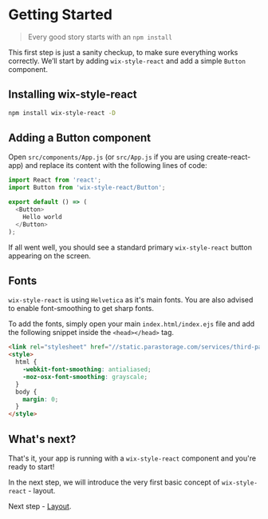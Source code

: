 # Getting Started

> Every good story starts with an `npm install`

This first step is just a sanity checkup, to make sure everything works correctly.
We’ll start by adding `wix-style-react` and add a simple `Button` component.

## Installing wix-style-react
```bash
npm install wix-style-react -D
```

## Adding a Button component
Open `src/components/App.js` (or `src/App.js` if you are using create-react-app) and replace its content with the following lines of code:

```js
import React from 'react';
import Button from 'wix-style-react/Button';

export default () => (
  <Button>
    Hello world
  </Button>
);
```

If all went well, you should see a standard primary `wix-style-react` button appearing on the screen.

## Fonts
`wix-style-react` is using `Helvetica` as it's main fonts. You are also advised to enable font-smoothing to get sharp fonts.

To add the fonts, simply open your main `index.html/index.ejs` file and add the following snippet inside the `<head></head>` tag.

```html
<link rel="stylesheet" href="//static.parastorage.com/services/third-party/fonts/Helvetica/fontFace.css">
<style>
  html {
    -webkit-font-smoothing: antialiased;
    -moz-osx-font-smoothing: grayscale;
  }
  body {
    margin: 0;
  }
</style>
```

## What's next?
That's it, your app is running with a `wix-style-react` component and you're ready to start!

In the next step, we will introduce the very first basic concept of `wix-style-react` - layout.

Next step - [Layout](./Basic/Layout/Layout.md).
